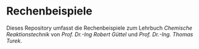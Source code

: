 # Rechenbeispiele

Dieses Repository umfasst die Rechenbeispiele zum Lehrbuch *Chemische Reaktionstechnik* von *Prof. Dr.-Ing Robert Güttel* und *Prof. Dr.-Ing. Thomas Turek*.
